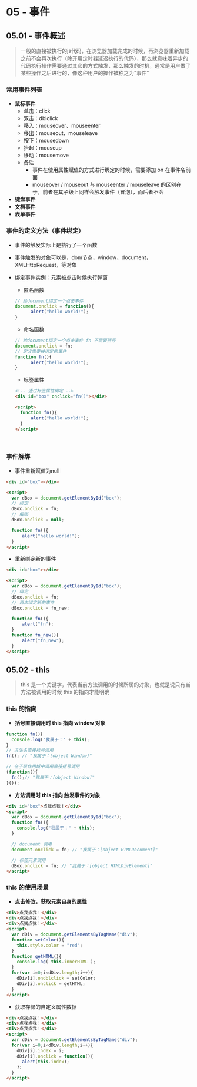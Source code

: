# 05 - 事件

## 05.01 - 事件概述

> 一般的直接被执行的js代码，在浏览器加载完成的时候，再浏览器重新加载之前不会再次执行（除开用定时器延迟执行的代码），那么就意味着异步的代码执行操作需要通过其它的方式触发，那么触发的时机，通常是用户做了某些操作之后进行的，像这种用户的操作被称之为“事件”

### 常用事件列表

- **鼠标事件**
  - 单击：click
  - 双击：dblclick
  - 移入：mouseover、mouseenter
  - 移出：mouseout、mouseleave
  - 按下：mousedown
  - 抬起：mouseup
  - 移动：mousemove
  - 备注
    - 事件在使用属性赋值的方式进行绑定的时候，需要添加 on 在事件名前面
    - mouseover / mouseout 与 mouseenter / mouseleave 的区别在于，前者在其子级上同样会触发事件（冒泡），而后者不会
- **键盘事件**
- **文档事件**
- **表单事件**

### 事件的定义方法（事件绑定）

- 事件的触发实际上是执行了一个函数

- 事件触发的对象可以是，dom节点，window，document，XMLHttpRequest，等对象

- 绑定事件实例：元素被点击时候执行弹窗

  - 匿名函数

  ```js
  // 给document绑定一个点击事件
  document.onclick = function(){
    	alert("hello world!");
  }
  ```

  - 命名函数

  ```js
  // 给document绑定一个点击事件 fn 不需要括号
  document.onclick = fn;
  // 定义需要被绑定的事件
  function fn(){
    	alert("hello world!");
  }
  ```

  - 标签属性

  ```html
  <!-- 通过标签属性绑定 -->
  <div id="box" onclick="fn()"></div>

  <script>
    function fn(){
        alert("hello world!");
    }
  </script>
  ```

  ​

### 事件解绑

- 事件重新赋值为null


````html
<div id="box"></div>

<script>
  var dBox = document.getElementById("box");
  // 绑定
  dBox.onclick = fn;
  // 解绑
  dBox.onclick = null;

  function fn(){
      alert("hello world!");
  }
</script>
````

- 重新绑定新的事件

```html
<div id="box"></div>

<script>
  var dBox = document.getElementById("box");
  // 绑定
  dBox.onclick = fn;
  // 再次绑定新的事件
  dBox.onclick = fn_new;

  function fn(){
      alert("fn");
  }
  function fn_new(){
      alert("fn_new");
  }
</script>
```

## 05.02 - this

> this 是一个关键字，代表当前方法调用的时候所属的对象，也就是说只有当方法被调用的时候 this 的指向才能明确

### this 的指向

- **括号直接调用时 this 指向 window 对象**

```js
function fn(){
  console.log("我属于：" + this);
}
// 方法名直接括号调用
fn(); // "我属于：[object Window]"

// 在子级作用域中调用直接括号调用
(function(){
  fn();// "我属于：[object Window]"
}());
```

- **方法调用时 this 指向 触发事件的对象**

```html
<div id="box">点我点我！</div>
<script>
  var dBox = document.getElementById("box");
  function fn(){
    console.log("我属于：" + this);
  }

  // document 调用
  document.onclick = fn; // "我属于：[object HTMLDocument]"

  // 标签元素调用
  dBox.onclick = fn; // "我属于：[object HTMLDivElement]"
</script>
```

### this 的使用场景

- **点击修改，获取元素自身的属性**

```html
<div>点我点我！</div>
<div>点我点我！</div>
<div>点我点我！</div>
<script>
  var dDiv = document.getElementsByTagName("div");
  function setColor(){
    this.style.color = "red";
  }
  function getHTML(){
  	console.log( this.innerHTML );
  }
  for(var i=0;i<dDiv.length;i++){
    dDiv[i].ondblclick = setColor;
    dDiv[i].onclick = getHTML;
  }
</script>
```

- 获取存储的自定义属性数据

```html
<div>点我点我！</div>
<div>点我点我！</div>
<div>点我点我！</div>
<script>
  var dDiv = document.getElementsByTagName("div");
  for(var i=0;i<dDiv.length;i++){
    dDiv[i].index = i;
    dDiv[i].onclick = function(){
      alert(this.index);
    };
  }
</script>
```
